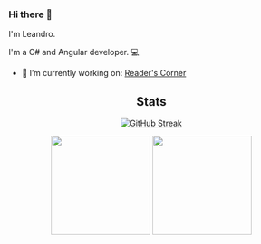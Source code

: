 ### Hi there 👋

I'm Leandro.

I'm a C# and Angular developer. :computer: 

- 🔭 I’m currently working on: <a href="https://github.com/leandro94costa/readers-corner">Reader's Corner</a>

<div align="center">
  
  ## Stats
  
  [![GitHub Streak](https://github-readme-streak-stats-brown.vercel.app?user=franciscostein&theme=radical)](https://git.io/streak-stats)

  <img height="175em" src="https://github-readme-stats.vercel.app/api?username=franciscostein&count_private=true&show_icons=true&theme=radical" />
  <img height="175em" src="https://github-readme-stats.vercel.app/api/top-langs/?username=franciscostein&layout=compact&theme=radical" />
  
  <!-- <a href="https://github.com/anuraghazra/github-readme-stats">
    <img height=200 align="center" src="https://github-readme-stats-sigma-five.vercel.app/api?username=leandro94costa&theme=radical&show=prs_merged,prs_merged_percentage&hide=issues,contribs&show_icons=true" />
  </a>
  <a href="https://github.com/anuraghazra/convoychat">
      <img height=200 align="center" src="https://github-readme-stats-sigma-five.vercel.app/api/top-langs?username=leandro94costa&layout=compact&langs_count=8&card_width=320&theme=radical" />
  </a> -->
</div>

<!--
**leandro94costa/leandro94costa** is a ✨ _special_ ✨ repository because its `README.md` (this file) appears on your GitHub profile.

Here are some ideas to get you started:

- 🔭 I’m currently working on ...
- 🌱 I’m currently learning ...
- 👯 I’m looking to collaborate on ...
- 🤔 I’m looking for help with ...
- 💬 Ask me about ...
- 📫 How to reach me: ...
- 😄 Pronouns: ...
- ⚡ Fun fact: ...
-->
